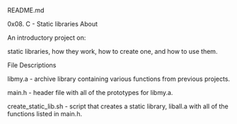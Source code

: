 
README.md

0x08. C - Static libraries About

An introductory project on:

static libraries, how they work, how to create one, and how to use them.

File Descriptions

libmy.a - archive library containing various functions from previous projects.

main.h - header file with all of the prototypes for libmy.a.

create_static_lib.sh - script that creates a static library, liball.a with all of the functions listed in main.h.
